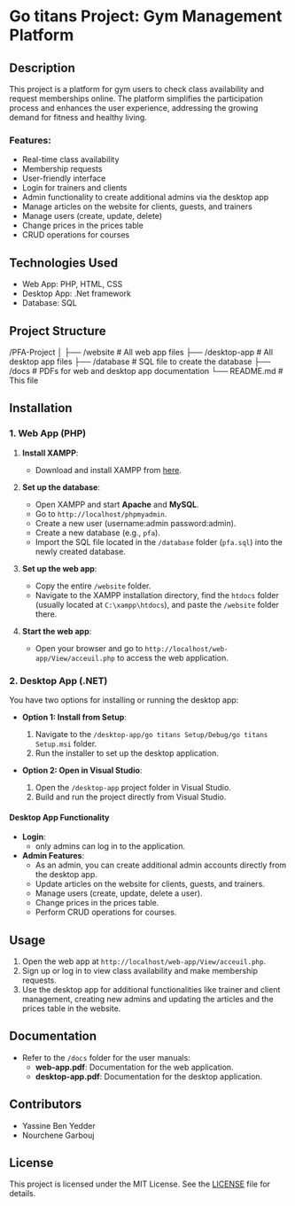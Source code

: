 # Go titans Project: Gym Management Platform

## Description
This project is a platform for gym users to check class availability and request memberships online. The platform simplifies the participation process and enhances the user experience, addressing the growing demand for fitness and healthy living.

### Features:
- Real-time class availability
- Membership requests
- User-friendly interface
- Login for trainers and clients
- Admin functionality to create additional admins via the desktop app
- Manage articles on the website for clients, guests, and trainers
- Manage users (create, update, delete)
- Change prices in the prices table
- CRUD operations for courses

## Technologies Used
- Web App: PHP, HTML, CSS
- Desktop App: .Net framework
- Database: SQL

## Project Structure
/PFA-Project
│
├── /website          # All web app files
├── /desktop-app      # All desktop app files
├── /database         # SQL file to create the database
├── /docs             # PDFs for web and desktop app documentation
└── README.md         # This file



## Installation

### 1. **Web App (PHP)**

1. **Install XAMPP**:
   - Download and install XAMPP from [here](https://www.apachefriends.org/index.html).

2. **Set up the database**:
   - Open XAMPP and start **Apache** and **MySQL**.
   - Go to `http://localhost/phpmyadmin`.
   - Create a new user (username:admin password:admin).
   - Create a new database (e.g., `pfa`).
   - Import the SQL file located in the `/database` folder (`pfa.sql`) into the newly created database.

3. **Set up the web app**:
   - Copy the entire `/website` folder.
   - Navigate to the XAMPP installation directory, find the `htdocs` folder (usually located at `C:\xampp\htdocs`), and paste the `/website` folder there.

4. **Start the web app**:
   - Open your browser and go to `http://localhost/web-app/View/acceuil.php` to access the web application.

### 2. **Desktop App (.NET)**

You have two options for installing or running the desktop app:

- **Option 1: Install from Setup**:
   1. Navigate to the `/desktop-app/go titans Setup/Debug/go titans Setup.msi` folder.
   2. Run the installer to set up the desktop application.

- **Option 2: Open in Visual Studio**:
   1. Open the `/desktop-app` project folder in Visual Studio.
   2. Build and run the project directly from Visual Studio.

#### **Desktop App Functionality**
- **Login**:
   - only admins can log in to the application.
- **Admin Features**:
   - As an admin, you can create additional admin accounts directly from the desktop app.
   - Update articles on the website for clients, guests, and trainers.
   - Manage users (create, update, delete a user).
   - Change prices in the prices table.
   - Perform CRUD operations for courses.

## Usage
1. Open the web app at `http://localhost/web-app/View/acceuil.php`.
2. Sign up or log in to view class availability and make membership requests.
3. Use the desktop app for additional functionalities like trainer and client management, creating new admins and updating the articles and the prices table in the website.

## Documentation
- Refer to the `/docs` folder for the user manuals:
  - **web-app.pdf**: Documentation for the web application.
  - **desktop-app.pdf**: Documentation for the desktop application.

## Contributors
- Yassine Ben Yedder
- Nourchene Garbouj

## License
This project is licensed under the MIT License. See the [LICENSE](LICENSE) file for details.



